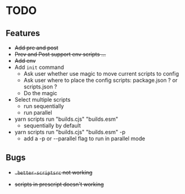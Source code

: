 # TODO

## Features

- ~~Add pre and post~~
- ~~Prev and Post support env scripts ...~~
- ~~Add env~~
- Add `init` command
  - Ask user whether use magic to move current scripts to config
  - Ask user where to place the config scripts: package.json ? or scripts.json ?
  - Do the magic
- Select multiple scripts
  - run sequentially
  - run parallel
- yarn scripts run "builds.cjs" "builds.esm"
  - sequentially by default
- yarn scripts run "builds.cjs" "builds.esm" -p
  - add a -p or --parallel flag to run in parallel mode

## Bugs

- ~~`.better-scriptsrc` not working~~

- ~~scripts in prescript doesn't working~~
